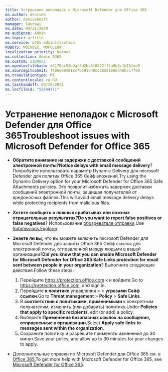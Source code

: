 ```yaml
---
title: Устранение неполадок с Microsoft Defender для Office 365
ms.author: deniseb
author: denisebmsft
manager: laurawi
ms.date: 04/21/2020
ms.audience: Admin
ms.topic: article
ms.service: o365-administration
ROBOTS: NOINDEX, NOFOLLOW
localization_priority: Normal
ms.collection: Admin_O365
ms.custom: 3100021
ms.openlocfilehash: d6170ac52b9af4d2bc6f8822ff2a9b8c1b161ed9
ms.sourcegitcommit: f4866e94918c7b591ad0cd3b58169d340bcc7f00
ms.translationtype: MT
ms.contentlocale: ru-RU
ms.lasthandoff: 05/19/2021
ms.locfileid: "52544771"
---
```

# <a name="troubleshoot-issues-with-microsoft-defender-for-office-365"></a><span data-ttu-id="eb00a-102">Устранение неполадок с Microsoft Defender для Office 365</span><span class="sxs-lookup"><span data-stu-id="eb00a-102">Troubleshoot issues with Microsoft Defender for Office 365</span></span>

- <span data-ttu-id="eb00a-103">**Обратите внимание на задержки с доставкой сообщений электронной почты?**</span><span class="sxs-lookup"><span data-stu-id="eb00a-103">**Notice delays with email message delivery**?</span></span> <span data-ttu-id="eb00a-104">Попробуйте использовать параметр Dynamic Delivery для microsoft Defender для политик Office 365 Сейф вложений.</span><span class="sxs-lookup"><span data-stu-id="eb00a-104">Try using the Dynamic Delivery option for your Microsoft Defender for Office 365 Safe Attachments policies.</span></span> <span data-ttu-id="eb00a-105">Это позволит избежать задержек доставки сообщений электронной почты, защищая получателей от вредоносных файлов.</span><span class="sxs-lookup"><span data-stu-id="eb00a-105">This will avoid email message delivery delays while protecting recipients from malicious files.</span></span>
- <span data-ttu-id="eb00a-106">**Хотите сообщить о ложных срабатывах или ложных отрицательных результатах?**</span><span class="sxs-lookup"><span data-stu-id="eb00a-106">**Do you want to report false positives or false negatives**?</span></span> <span data-ttu-id="eb00a-107">Использование [обозревателя отправки](https://protection.office.com/reportsubmission).</span><span class="sxs-lookup"><span data-stu-id="eb00a-107">Use [Submissions Explorer](https://protection.office.com/reportsubmission).</span></span>
- <span data-ttu-id="eb00a-108">**Знаете ли вы,** что вы можете включить microsoft Defender для Microsoft Defender для защиты Office 365 Сейф ссылок для электронной почты, отправленной между людьми в вашей организации?</span><span class="sxs-lookup"><span data-stu-id="eb00a-108">**Did you know that you can enable Microsoft Defender for Microsoft Defender for Office 365 Safe Links protection for email sent between people in your organization**?</span></span> <span data-ttu-id="eb00a-109">Выполните следующие действия.</span><span class="sxs-lookup"><span data-stu-id="eb00a-109">Follow these steps:</span></span>
    1. <span data-ttu-id="eb00a-110">Перейдите https://protection.office.com к и войдите.</span><span class="sxs-lookup"><span data-stu-id="eb00a-110">Go to https://protection.office.com, and sign in.</span></span>
    2. <span data-ttu-id="eb00a-111">Перейдите **к политике** управления  >    >  **угрозами Сейф ссылки**.</span><span class="sxs-lookup"><span data-stu-id="eb00a-111">Go to **Threat management** > **Policy** > **Safe Links**.</span></span>
    3. <span data-ttu-id="eb00a-112">В **соответствии с политиками, применимыми** к конкретным получателям, изменить (или добавить) политику.</span><span class="sxs-lookup"><span data-stu-id="eb00a-112">Under **Policies that apply to specific recipients**, edit (or add) a policy.</span></span>
    4. <span data-ttu-id="eb00a-113">Выберите **Применение безопасных ссылок на сообщения, отправленные в организации.**</span><span class="sxs-lookup"><span data-stu-id="eb00a-113">Select **Apply safe links to messages sent within the organization**.</span></span>
    5. <span data-ttu-id="eb00a-114">Сохраните политику и разрешите применять изменения до 30 минут.</span><span class="sxs-lookup"><span data-stu-id="eb00a-114">Save your policy, and allow up to 30 minutes for your changes to apply.</span></span>

- <span data-ttu-id="eb00a-115">Дополнительные справки по Microsoft Defender для Office 365 см. в [Office 365.](/microsoft-365/security/office-365-security/office-365-atp)</span><span class="sxs-lookup"><span data-stu-id="eb00a-115">To get more help with Microsoft Defender for Office 365, see [Microsoft Defender for Office 365](/microsoft-365/security/office-365-security/office-365-atp).</span></span>